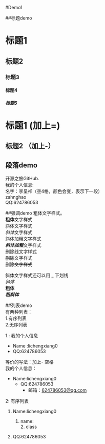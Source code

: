 #Demo1

##标题demo

# 标题1
## 标题2
### 标题3
#### 标题4
##### 标题5

标题1 (加上=)
=
标题2 （加上-）
-




## 段落demo
开源之旅GitHub.  
我的个人信息:  
    名字：李呈祥（空4格，颜色会变，表示下一段）   
    zahnghao   
 		QQ:624786053



##强调demo
粗体文字样式。  
**粗体**文字样式  
斜体文字样式  
*斜体*文字样式  
斜体加粗文字样式  
***斜体加粗***文字样式  
删除线文字样式  
~~删除~~文字样式  
删除~~文字样式~~  

斜体文字样式还可以用 _ 下划线  
_斜体_  
__粗体__  
___粗斜体___  




##列表demo  
有两种列表：  
1.有序列表  
2.无序列表  

1.: 我的个人信息 
* Name :lichengxiang0  
* QQ:624786053  

等价的写法：加上- 空格  
我的个人信息：   
- Name:lichengxiang0  
    - QQ:624786053  
    	- 邮箱：624786053@qq.com  
    	


2: 有序列表   
1. Name:lichengxiang0  
    1. name:  
  	    2. class   
  
2. QQ:624786053  







